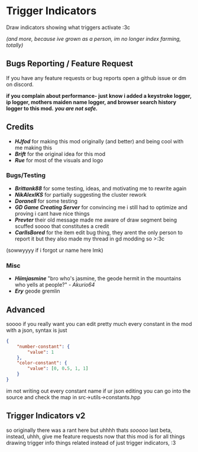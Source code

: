 # Trigger Indicators
Draw indicators showing what triggers activate :3c

*(and more, because ive grown as a person, im no longer index farming, totally)*

## Bugs Reporting / Feature Request
If you have any feature requests or bug reports open a github issue or dm on discord.

**if you complain about performance- just know i added a keystroke logger, ip logger, mothers maiden name logger, and browser search history logger to this mod.** ***you are not safe.***

## Credits
- ***HJfod*** for making this mod originally (and better) and being cool with me making this
- ***Brift*** for the original idea for this mod
- ***Rue*** for most of the visuals and logo

### Bugs/Testing

- ***Brittank88*** for some testing, ideas, and motivating me to rewrite again
- ***NikAlexIKS*** for partially suggesting the cluster rework
- ***Doranell*** for some testing
- ***GD Game Creating Server*** for convincing me i still had to optimize and proving i cant have nice things
- ***Prevter*** their old message made me aware of draw segment being scuffed soooo that constitutes a credit
- ***CarlIsBored*** for the item edit bug thing, they arent the only person to report it but they also made my thread in gd modding so >:3c

(sowwyyyy if i forgot ur name here lmk)

### Misc

- ***Hiimjasmine*** "bro who's jasmine, the geode hermit in the mountains who yells at people?" - *Akurio64*
- ***Ery*** geode gremlin

## Advanced

soooo if you really want you can edit pretty much every constant in the mod with a json, syntax is just
```json
{
    "number-constant": {
        "value": 1
    },
    "color-constant": {
        "value": [0, 0.5, 1, 1]
    }
}
```
im not writing out every constant name if ur json editing you can go into the source and check the map in src->utils->constants.hpp

## Trigger Indicators v2

so originally there was a rant here but uhhhh thats *sooooo* last beta, instead, uhhh, give me feature requests now that this mod is for all things drawing trigger info things related instead of just trigger indicators, :3